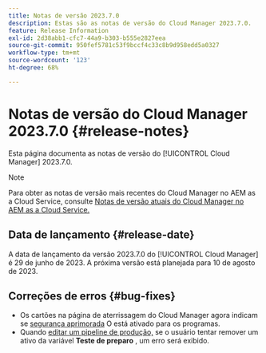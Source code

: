 ```yaml
---
title: Notas de versão 2023.7.0
description: Estas são as notas de versão do Cloud Manager 2023.7.0.
feature: Release Information
exl-id: 2d38abb1-cfc7-44a9-b303-b555e2827eea
source-git-commit: 950fef5781c53f9bccf4c33c8b9d958edd5a0327
workflow-type: tm+mt
source-wordcount: '123'
ht-degree: 68%

---
```



# Notas de versão do Cloud Manager 2023.7.0 {#release-notes}

Esta página documenta as notas de versão do [!UICONTROL Cloud Manager] 2023.7.0.

>[!NOTE]
>
>Para obter as notas de versão mais recentes do Cloud Manager no AEM as a Cloud Service, consulte [Notas de versão atuais do Cloud Manager no AEM as a Cloud Service.](https://experienceleague.adobe.com/docs/experience-manager-cloud-service/content/implementing/using-cloud-manager/release-notes-cloud-manager/release-notes-cm-current.html?lang=pt-BR)

## Data de lançamento {#release-date}

A data de lançamento da versão 2023.7.0 do [!UICONTROL Cloud Manager] é 29 de junho de 2023. A próxima versão está planejada para 10 de agosto de 2023.

## Correções de erros {#bug-fixes}

* Os cartões na página de aterrissagem do Cloud Manager agora indicam se [segurança aprimorada](/help/getting-started/program-setup.md) O está ativado para os programas.
* Quando [editar um pipeline de produção,](/help/using/managing-pipelines.md#editing-pipelines) se o usuário tentar remover um ativo da variável **Teste de preparo** , um erro será exibido.
